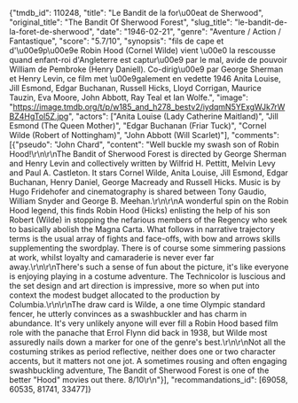 {"tmdb_id": 110248, "title": "Le Bandit de la for\u00eat de Sherwood", "original_title": "The Bandit Of Sherwood Forest", "slug_title": "le-bandit-de-la-foret-de-sherwood", "date": "1946-02-21", "genre": "Aventure / Action / Fantastique", "score": "5.7/10", "synopsis": "fils de cape et d'\u00e9p\u00e9e Robin Hood (Cornel Wilde) vient \u00e0 la rescousse quand enfant-roi d'Angleterre est captur\u00e9 par le mal, avide de pouvoir William de Pembroke (Henry Daniell). Co-dirig\u00e9 par George Sherman et Henry Levin, ce film met \u00e9galement en vedette 1946 Anita Louise, Jill Esmond, Edgar Buchanan, Russell Hicks, Lloyd Corrigan, Maurice Tauzin, Eva Moore, John Abbott, Ray Teal et Ian Wolfe.", "image": "https://image.tmdb.org/t/p/w185_and_h278_bestv2/iydqmN5YExgWJk7rWBZ4HgTol5Z.jpg", "actors": ["Anita Louise (Lady Catherine Maitland)", "Jill Esmond (The Queen Mother)", "Edgar Buchanan (Friar Tuck)", "Cornel Wilde (Robert of Nottingham)", "John Abbott (Will Scarlet)"], "comments": [{"pseudo": "John Chard", "content": "Well buckle my swash son of Robin Hood!\r\n\r\nThe Bandit of Sherwood Forest is directed by George Sherman and Henry Levin and collectively written by Wilfrid H. Pettitt, Melvin Levy and Paul A. Castleton. It stars Cornel Wilde, Anita Louise, Jill Esmond, Edgar Buchanan, Henry Daniel, George Macready and Russell Hicks. Music is by Hugo Fridehofer and cinematography is shared between Tony Gaudio, William Snyder and George B. Meehan.\r\n\r\nA wonderful spin on the Robin Hood legend, this finds Robin Hood (Hicks) enlisting the help of his son Robert (Wilde) in stopping the nefarious members of the Regency who seek to basically abolish the Magna Carta. What follows in narrative trajectory terms is the usual array of fights and face-offs, with bow and arrows skills supplementing the swordplay. There is of course some simmering passions at work, whilst loyalty and camaraderie is never ever far away.\r\n\r\nThere's such a sense of fun about the picture, it's like everyone is enjoying playing in a costume adventure. The Technicolor is luscious and the set design and art direction is impressive, more so when put into context the modest budget allocated to the production by Columbia.\r\n\r\nThe draw card is Wilde, a one time Olympic standard fencer, he utterly convinces as a swashbuckler and has charm in abundance. It's very unlikely anyone will ever fill a Robin Hood based film role with the panache that Errol Flynn did back in 1938, but Wilde most assuredly nails down a marker for one of the genre's best.\r\n\r\nNot all the costuming strikes as period reflective, neither does one or two character accents, but it matters not one jot. A sometimes rousing and often engaging swashbuckling adventure, The Bandit of Sherwood Forest is one of the better \"Hood\" movies out there. 8/10\r\n"}], "recommandations_id": [69058, 60535, 81741, 33477]}